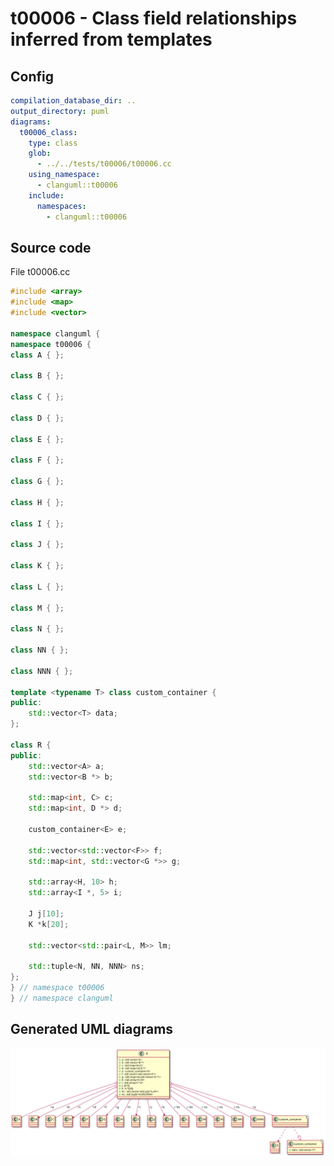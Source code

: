 # t00006 - Class field relationships inferred from templates
## Config
```yaml
compilation_database_dir: ..
output_directory: puml
diagrams:
  t00006_class:
    type: class
    glob:
      - ../../tests/t00006/t00006.cc
    using_namespace:
      - clanguml::t00006
    include:
      namespaces:
        - clanguml::t00006

```
## Source code
File t00006.cc
```cpp
#include <array>
#include <map>
#include <vector>

namespace clanguml {
namespace t00006 {
class A { };

class B { };

class C { };

class D { };

class E { };

class F { };

class G { };

class H { };

class I { };

class J { };

class K { };

class L { };

class M { };

class N { };

class NN { };

class NNN { };

template <typename T> class custom_container {
public:
    std::vector<T> data;
};

class R {
public:
    std::vector<A> a;
    std::vector<B *> b;

    std::map<int, C> c;
    std::map<int, D *> d;

    custom_container<E> e;

    std::vector<std::vector<F>> f;
    std::map<int, std::vector<G *>> g;

    std::array<H, 10> h;
    std::array<I *, 5> i;

    J j[10];
    K *k[20];

    std::vector<std::pair<L, M>> lm;

    std::tuple<N, NN, NNN> ns;
};
} // namespace t00006
} // namespace clanguml

```
## Generated UML diagrams
![t00006_class](./t00006_class.svg "Class field relationships inferred from templates")
